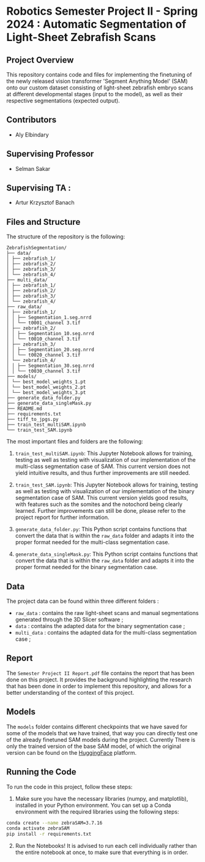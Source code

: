 

# Robotics Semester Project II - Spring 2024 : Automatic Segmentation of Light-Sheet Zebrafish Scans

## Project Overview

This repository contains code and files for implementing the finetuning of the newly released vision transformer 'Segment Anything Model' (SAM) onto our custom dataset consisting of light-sheet zebrafish embryo scans at different developmental stages (input to the model), as well as their respective segmentations (expected output).

## Contributors

- Aly Elbindary

## Supervising Professor

- Selman Sakar

## Supervising TA :

- Artur Krzysztof Banach

## Files and Structure

The structure of the repository is the following:

```
ZebrafishSegmentation/
├── data/
│ ├── zebrafish_1/
│ ├── zebrafish_2/
│ ├── zebrafish_3/
│ └── zebrafish_4/
├── multi_data/
│ ├── zebrafish_1/
│ ├── zebrafish_2/
│ ├── zebrafish_3/
│ └── zebrafish_4/
├── raw_data/
│ ├── zebrafish_1/
│ │ ├── Segmentation_1.seg.nrrd
│ │ └── t0001_channel 3.tif
│ ├── zebrafish_2/
│ │ ├── Segmentation_10.seg.nrrd
│ │ └── t0010_channel 3.tif
│ ├── zebrafish_3/
│ │ ├── Segmentation_20.seg.nrrd
│ │ └── t0020_channel 3.tif
│ └── zebrafish_4/
│ │ ├── Segmentation_30.seg.nrrd
│ │ └── t0030_channel 3.tif
├── models/
│ └── best_model_weights_1.pt
│ └── best_model_weights_2.pt
│ └── best_model_weights_3.pt
├── generate_data_folder.py
├── generate_data_singleMask.py
├── README.md
├── requirements.txt
├── tiff_to_jpgs.py
├── train_test_multiSAM.ipynb
└── train_test_SAM.ipynb
```

The most important files and folders are the following:
1. `train_test_multiSAM.ipynb`: This Jupyter Notebook allows for training, testing as well as testing with visualization of our implementation of the multi-class segmentation case of SAM. This current version does not yield intuitive results, and thus further improvements are still needed.

2. `train_test_SAM.ipynb`: This Jupyter Notebook allows for training, testing as well as testing with visualization of our implementation of the binary segmentation case of SAM. This current version yields good results, with features such as the somites and the notochord being clearly learned. Further improvements can still be done, please refer to the project report for further information.

3. `generate_data_folder.py`: This Python script contains functions that convert the data that is within the `raw_data` folder and adapts it into the proper format needed for the multi-class segmentation case.

4. `generate_data_singleMask.py`: This Python script contains functions that convert the data that is within the `raw_data` folder and adapts it into the proper format needed for the binary segmentation case.

## Data

The project data can be found within three different folders : 
- `raw_data` : contains the raw light-sheet scans and manual segmentations generated through the 3D Slicer software ;
- `data` : contains the adapted data for the binary segmentation case ;
- `multi_data` : contains the adapted data for the multi-class segmentation case ;

## Report

The `Semester Project II Report.pdf` file contains the report that has been done on this project. It provides the background highlighting the research that has been done in order to implement this repository, and allows for a better understanding of the context of this project.

## Models

The `models` folder contains different checkpoints that we have saved for some of the models that we have trained, that way you can directly test one of the already finetuned SAM models during the project. Currently There is only the trained version of the base SAM model, of which the original version can be found on the [HuggingFace](https://huggingface.co/models?other=sam) platform.


## Running the Code

To run the code in this project, follow these steps:

1. Make sure you have the necessary libraries (numpy, and matplotlib), installed in your Python environment. You can set up a Conda environment with the required libraries using the following steps:

```bash
conda create --name zebraSAM=3.7.16
conda activate zebraSAM
pip install -r requirements.txt
```

2. Run the Notebooks! It is advised to run each cell individually rather than the entire notebook at once, to make sure that everything is in order.

